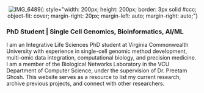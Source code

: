 
<div style="text-align: center;">

  ![IMG_6489](https://github.com/user-attachments/assets/ad2562d6-a8af-4407-a60a-14c83c925df2){: style="width: 200px; height: 200px; border: 3px solid #ccc; object-fit: cover; margin-right: 20px; margin-left: auto; margin-right: auto;"}

</div>

### PhD Student | Single Cell Genomics, Bioinformatics, AI/ML

I am an Integrative Life Sciences PhD student at Virginia Commonwealth University with experience in single-cell genomic method development, multi-omic data integration, computational biology, and precision medicine. I am a member of the Biological Networks Laboratory in the VCU Department of Computer Science, under the supervision of Dr. Preetam Ghosh. This website serves as a resource to list my current research, archive previous projects, and connect with other researchers.
